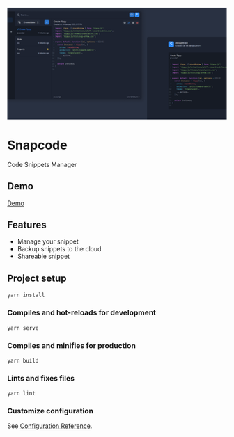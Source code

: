 ![image](./public/image.png)
# Snapcode
Code Snippets Manager

## Demo
[Demo](https://snapcode.now.sh/)

## Features
- Manage your snippet
- Backup snippets to the cloud
- Shareable snippet

## Project setup
```
yarn install
```

### Compiles and hot-reloads for development
```
yarn serve
```

### Compiles and minifies for production
```
yarn build
```

### Lints and fixes files
```
yarn lint
```

### Customize configuration
See [Configuration Reference](https://cli.vuejs.org/config/).
